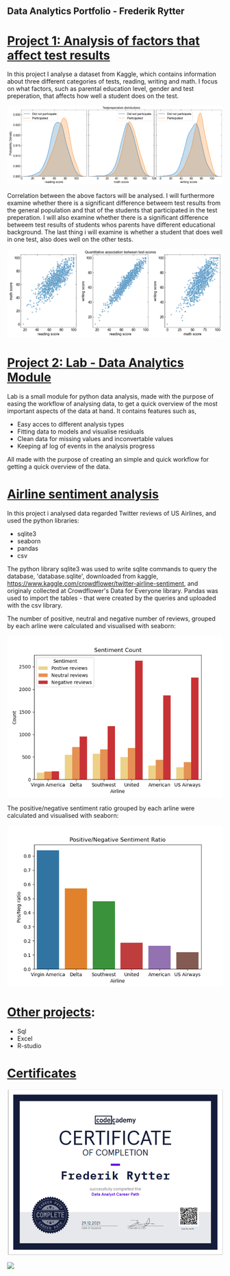 ## Data Analytics Portfolio - Frederik Rytter

# [Project 1: Analysis of factors that affect test results](https://github.com/fred465f/exams)
In this project I analyse a dataset from Kaggle, which contains information about three different categories of tests, reading, writing and math. I focus on what factors, such as parental education level, gender and test preperation, that affects how well a student does on the test.

![](/images/eksamens-score-fordeling-pages-new.png)

Correlation between the above factors will be analysed. I will furthermore examine whether there is a significant difference betweem test results from the general population and that of the students that participated in the test preperation. I will also examine whether there is a significant difference betweem test results of students whos parents have different educational background. The last thing i will examine is whether a student that does well in one test, also does well on the other tests.

![](/images/scatter-pages-new.png)

# [Project 2: Lab - Data Analytics Module](https://github.com/fred465f/Lab)
Lab is a small module for python data analysis, made with the purpose of easing
the workflow of analysing data, to get a quick overview of the most important aspects of the data at hand.
It contains features such as,

 - Easy acces to different analysis types
 - Fitting data to models and visualise residuals
 - Clean data for missing values and inconvertable values
 - Keeping af log of events in the analysis progress

All made with the purpose of creating an simple and quick workflow for getting a quick overview of the data.

# [Airline sentiment analysis](https://github.com/fred465f/Airline_sentiment_repo)

In this project i analysed data regarded Twitter reviews of US Airlines, and used the python libraries:

 - sqlite3
 - seaborn
 - pandas
 - csv

The python library sqlite3 was used to write sqlite commands to query the database, 'database.sqlite', downloaded from kaggle, https://www.kaggle.com/crowdflower/twitter-airline-sentiment, and originaly collected at Crowdflower's Data for Everyone library. Pandas was used to import the tables - that were created by the queries and uploaded with the csv library. 

The number of positive, neutral and negative number of reviews, grouped by each arline were calculated and visualised with seaborn:

![](/images/Sentiment_Count.png)

The positive/negative sentiment ratio grouped by each arline were calculated and visualised with seaborn:

![](/images/PositiveNegative_Sentiment_Ratio.png)

# [Other projects](https://github.com/fred465f/Projects_Repo):
 - Sql
 - Excel
 - R-studio

# [Certificates](https://github.com/fred465f/Data_Analytics_Portfolio/tree/main/Codecademy_Certificates)

![](/Codecademy_Certificates/data_analyst_screenshot.png)

![](/Codecademy_Certificates/Sql_Analysis_Skærmbillede.png)

